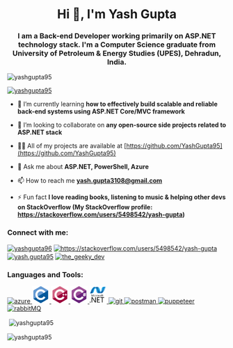 <h1 align="center">Hi 👋, I'm Yash Gupta</h1>
<h3 align="center">I am a Back-end Developer working primarily on ASP.NET technology stack. I'm a Computer Science graduate from University of Petroleum & Energy Studies (UPES), Dehradun, India.</h3>

<p align="left"> <img src="https://komarev.com/ghpvc/?username=yashgupta95&label=Profile%20views&color=0e75b6&style=flat" alt="yashgupta95" /> </p>

<p align="left"> <a href="https://github.com/ryo-ma/github-profile-trophy"><img src="https://github-profile-trophy.vercel.app/?username=yashgupta95" alt="yashgupta95" /></a> </p>

- 🌱 I’m currently learning **how to effectively build scalable and reliable back-end systems using ASP.NET Core/MVC framework**

- 👯 I’m looking to collaborate on **any open-source side projects related to ASP.NET stack**

- 👨‍💻 All of my projects are available at [https://github.com/YashGupta95](https://github.com/YashGupta95)

- 💬 Ask me about **ASP.NET, PowerShell, Azure**

- 📫 How to reach me **yash.gupta3108@gmail.com**

- ⚡ Fun fact **I love reading books, listening to music & helping other devs on StackOverflow (My StackOverflow profile: https://stackoverflow.com/users/5498542/yash-gupta)**

<h3 align="left">Connect with me:</h3>
<p align="left">
<a href="https://linkedin.com/in/yashgupta96" target="blank"><img align="center" src="https://github.com/gauravghongde/social-icons/blob/master/SVG/Color/LinkedIN.svg" alt="yashgupta96" height="30" width="40" /></a>
<a href="https://stackoverflow.com/users/5498542/yash-gupta" target="blank"><img align="center" src="https://github.com/gauravghongde/social-icons/blob/master/SVG/Color/Stackoverflow.svg" alt="https://stackoverflow.com/users/5498542/yash-gupta" height="30" width="40" /></a>
<a href="https://fb.com/yash.gupta95" target="blank"><img align="center" src="https://github.com/gauravghongde/social-icons/blob/master/SVG/Color/Facebook.svg" alt="yash.gupta95" height="30" width="40" /></a>
<a href="https://instagram.com/the_geeky_dev" target="blank"><img align="center" src="https://github.com/gauravghongde/social-icons/blob/master/SVG/Color/Instagram.svg" alt="the_geeky_dev" height="30" width="40" /></a>
</p>

<h3 align="left">Languages and Tools:</h3>
<p align="left"> <a href="https://azure.microsoft.com/en-in/" target="_blank"> <img src="https://www.vectorlogo.zone/logos/microsoft_azure/microsoft_azure-icon.svg" alt="azure" width="40" height="40"/> </a> <a href="https://www.cprogramming.com/" target="_blank"> <img src="https://raw.githubusercontent.com/devicons/devicon/master/icons/c/c-original.svg" alt="c" width="40" height="40"/> </a> <a href="https://www.w3schools.com/cpp/" target="_blank"> <img src="https://raw.githubusercontent.com/devicons/devicon/master/icons/cplusplus/cplusplus-original.svg" alt="cplusplus" width="40" height="40"/> </a> <a href="https://www.w3schools.com/cs/" target="_blank"> <img src="https://raw.githubusercontent.com/devicons/devicon/master/icons/csharp/csharp-original.svg" alt="csharp" width="40" height="40"/> </a> <a href="https://dotnet.microsoft.com/" target="_blank"> <img src="https://raw.githubusercontent.com/devicons/devicon/master/icons/dot-net/dot-net-original-wordmark.svg" alt="dotnet" width="40" height="40"/> </a> <a href="https://git-scm.com/" target="_blank"> <img src="https://www.vectorlogo.zone/logos/git-scm/git-scm-icon.svg" alt="git" width="40" height="40"/> </a> <a href="https://postman.com" target="_blank"> <img src="https://www.vectorlogo.zone/logos/getpostman/getpostman-icon.svg" alt="postman" width="40" height="40"/> </a> <a href="https://github.com/puppeteer/puppeteer" target="_blank"> <img src="https://www.vectorlogo.zone/logos/pptrdev/pptrdev-official.svg" alt="puppeteer" width="40" height="40"/> </a> <a href="https://www.rabbitmq.com" target="_blank"> <img src="https://www.vectorlogo.zone/logos/rabbitmq/rabbitmq-icon.svg" alt="rabbitMQ" width="40" height="40"/> </a> </p>

<p>&nbsp;<img align="center" src="https://github-readme-stats.vercel.app/api?username=yashgupta95&show_icons=true&locale=en" alt="yashgupta95" /></p>

<p><img align="center" src="https://github-readme-streak-stats.herokuapp.com/?user=yashgupta95&" alt="yashgupta95" /></p>



<!---
YashGupta95/YashGupta95 is a ✨ special ✨ repository because its `README.md` (this file) appears on your GitHub profile.
You can click the Preview link to take a look at your changes.
--->
